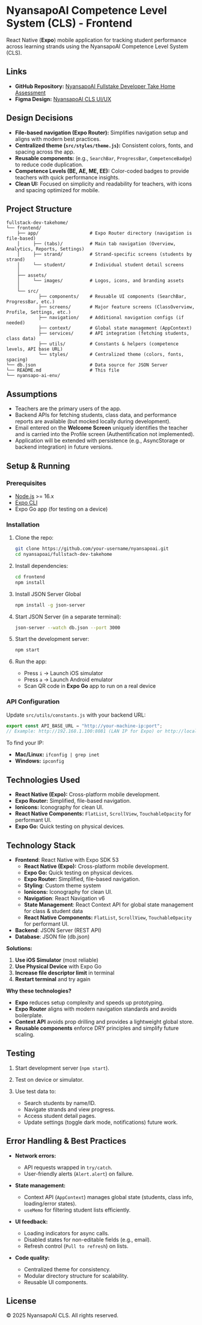 # NyansapoAI Competence Level System (CLS) - Frontend

React Native (**Expo**) mobile application for tracking student performance across learning strands using the NyansapoAI Competence Level System (CLS).

## Links

- **GitHub Repository:** [NyansapoAI Fullstake Developer Take Home Assessment](https://github.com/AbubakariSadikOsman/nyansapoai)
- **Figma Design:** [NyansapoAI CLS UI/UX](https://www.figma.com/design/d9UfhQ310Tlew3v0HPMhzq/Nyansapo-AI---CLS?node-id=0-1&t=UHGEIkg1RwUBs8nm-1)

## Design Decisions

- **File-based navigation (Expo Router):** Simplifies navigation setup and aligns with modern best practices.
- **Centralized theme (`src/styles/theme.js`):** Consistent colors, fonts, and spacing across the app.
- **Reusable components:** (e.g., `SearchBar`, `ProgressBar`, `CompetenceBadge`) to reduce code duplication.
- **Competence Levels (BE, AE, ME, EE):** Color-coded badges to provide teachers with quick performance insights.
- **Clean UI:** Focused on simplicity and readability for teachers, with icons and spacing optimized for mobile.

## Project Structure

```
fullstack-dev-takehome/
└── frontend/
    ├── app/                   # Expo Router directory (navigation is file-based)
    │     ├── (tabs)/          # Main tab navigation (Overview, Analytics, Reports, Settings)
    │     ├── strand/          # Strand-specific screens (students by strand)
    │     └── student/         # Individual student detail screens
    │
    ├── assets/
    │     └── images/          # Logos, icons, and branding assets
    │
    └── src/
            ├── components/    # Reusable UI components (SearchBar, ProgressBar, etc.)
            ├── screens/       # Major feature screens (ClassOverview, Profile, Settings, etc.)
            ├── navigation/    # Additional navigation configs (if needed)
            ├── context/       # Global state management (AppContext)
            ├── services/      # API integration (fetching students, class data)
            ├── utils/         # Constants & helpers (competence levels, API base URL)
            └── styles/        # Centralized theme (colors, fonts, spacing)
└── db.json                    # Data source for JSON Server
└── README.md                  # This file
└── nyansapo-ai-env/
```

## Assumptions

- Teachers are the primary users of the app.
- Backend APIs for fetching students, class data, and performance reports are available (but mocked locally during development).
- Email entered on the **Welcome Screen** uniquely identifies the teacher and is carried into the Profile screen (Authentification not implemented).
- Application will be extended with persistence (e.g., AsyncStorage or backend integration) in future versions.

## Setup & Running

### Prerequisites

- [Node.js](https://nodejs.org/) >= 16.x
- [Expo CLI](https://docs.expo.dev/get-started/installation/)
- Expo Go app (for testing on a device)

### Installation

1. Clone the repo:

   ```bash
   git clone https://github.com/your-username/nyansapoai.git
   cd nyansapoai/fullstach-dev-takehome
   ```

2. Install dependencies:

   ```bash
   cd frontend
   npm install
   ```

3. Install JSON Server Global
   ```bash
   npm install -g json-server
   ```
4. Start JSON Server (in a separate terminal):

   ```bash
   json-server --watch db.json --port 3000
   ```

5. Start the development server:

   ```bash
   npm start
   ```

6. Run the app:

   - Press `i` → Launch iOS simulator
   - Press `a` → Launch Android emulator
   - Scan QR code in **Expo Go** app to run on a real device

### API Configuration

Update `src/utils/constants.js` with your backend URL:

```js
export const API_BASE_URL = "http://your-machine-ip:port";
// Example: http://192.168.1.100:8081 (LAN IP for Expo) or http://localhost:8081 (for web)
```

To find your IP:

- **Mac/Linux:** `ifconfig | grep inet`
- **Windows:** `ipconfig`

## Technologies Used

- **React Native (Expo):** Cross-platform mobile development.
- **Expo Router:** Simplified, file-based navigation.
- **Ionicons:** Iconography for clean UI.
- **React Native Components:** `FlatList`, `ScrollView`, `TouchableOpacity` for performant UI.
- **Expo Go:** Quick testing on physical devices.

## Technology Stack

- **Frontend**: React Native with Expo SDK 53
  - **React Native (Expo):** Cross-platform mobile development.
  - **Expo Go:** Quick testing on physical devices.
  - **Expo Router:** Simplified, file-based navigation.
  - **Styling**: Custom theme system
  - **Ionicons:** Iconography for clean UI.
  - **Navigation**: React Navigation v6
  - **State Management**: React Context API for global state management for class & student data
  - **React Native Components:** `FlatList`, `ScrollView`, `TouchableOpacity` for performant UI.
- **Backend**: JSON Server (REST API)
- **Database**: JSON file (db.json)

**Solutions:**

1. **Use iOS Simulator** (most reliable)
2. **Use Physical Device** with Expo Go
3. **Increase file descriptor limit** in terminal
4. **Restart terminal** and try again

**Why these technologies?**

- **Expo** reduces setup complexity and speeds up prototyping.
- **Expo Router** aligns with modern navigation standards and avoids boilerplate.
- **Context API** avoids prop drilling and provides a lightweight global store.
- **Reusable components** enforce DRY principles and simplify future scaling.

## Testing

1. Start development server (`npm start`).
2. Test on device or simulator.
3. Use test data to:

   - Search students by name/ID.
   - Navigate strands and view progress.
   - Access student detail pages.
   - Update settings (toggle dark mode, notifications) future work.

## Error Handling & Best Practices

- **Network errors:**

  - API requests wrapped in `try/catch`.
  - User-friendly alerts (`Alert.alert`) on failure.

- **State management:**

  - Context API (`AppContext`) manages global state (students, class info, loading/error states).
  - `useMemo` for filtering student lists efficiently.

- **UI feedback:**

  - Loading indicators for async calls.
  - Disabled states for non-editable fields (e.g., email).
  - Refresh control (`Pull to refresh`) on lists.

- **Code quality:**

  - Centralized theme for consistency.
  - Modular directory structure for scalability.
  - Reusable UI components.

## License

© 2025 NyansapoAI CLS. All rights reserved.
